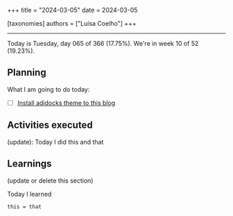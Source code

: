 +++
title = "2024-03-05"
date = 2024-03-05

[taxonomies]
authors = ["Luísa Coelho"]
+++

---

Today is Tuesday, day 065 of 366 (17.75%). We're in week 10 of 52 (19.23%).

## Planning

What I am going to do today:

- [ ] [Install adidocks theme to this blog](https://github.com/OmnicodeSolutions/worklog-luisa/issues/4)

## Activities executed

(update): Today I did this and that

## Learnings

(update or delete this section)

Today I learned
```
this = that
```
